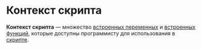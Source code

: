 # Контекст скрипта

**Контекст скрипта** — множество [встроенных переменных](/ru/ride/variables/built-in-variables) и [встроенных функций](/ru/ride/functions/built-in-functions/), которые доступны программисту для использования в [скрипте](/ru/ride/script/).
